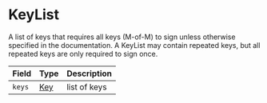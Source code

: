# KeyList

A list of keys that requires all keys (M-of-M) to sign unless otherwise specified in the documentation. A KeyList may contain repeated keys, but all repeated keys are only required to sign once.

| Field  | Type                                                                                                                                   | Description  |
| ------ | -------------------------------------------------------------------------------------------------------------------------------------- | ------------ |
| `keys` | ​[Key](https://github.com/theekrystallee/hedera-style-guide/blob/sdk-v1/deprecated/hedera-api/basic-types/broken-reference/README.md)​ | list of keys |

#### &#x20;<a href="#undefined" id="undefined"></a>
